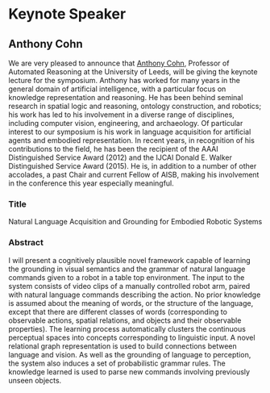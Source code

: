 # Keynote Speaker

## Anthony Cohn

We are very pleased to announce that [Anthony Cohn](https://engineering.leeds.ac.uk/staff/76/), Professor of Automated Reasoning at the University of Leeds, will be giving the keynote lecture for the symposium. Anthony has worked for many years in the general domain of artificial intelligence, with a particular focus on knowledge representation and reasoning. He has been behind seminal research in spatial logic and reasoning, ontology construction, and robotics; his work has led to his involvement in a diverse range of disciplines, including computer vision, engineering, and archaeology. Of particular interest to our symposium is his work in language acquisition for artificial agents and embodied representation. In recent years, in recognition of his contributions to the field, he has been the recipient of the AAAI Distinguished Service Award (2012) and the IJCAI Donald E. Walker Distinguished Service Award (2015). He is, in addition to a number of other accolades, a past Chair and current Fellow of AISB, making his involvement in the conference this year especially meaningful.

### Title
Natural Language Acquisition and Grounding for Embodied Robotic Systems

### Abstract
I will present a cognitively plausible novel framework capable of learning the grounding in visual semantics and the grammar of natural language commands given to a robot in a table top environment. The input to the system consists of video clips of a manually controlled robot arm, paired with natural language commands describing the action. No prior knowledge is assumed about the meaning of words, or the structure of the language, except that there are different classes of words (corresponding to observable actions, spatial relations, and objects and their observable properties). The learning process automatically clusters the continuous perceptual spaces into concepts corresponding to linguistic input. A novel relational graph representation is used to build connections between language and vision. As well as the grounding of language to perception, the system also induces a set of probabilistic grammar rules. The knowledge learned is used to parse new commands involving previously unseen objects.
